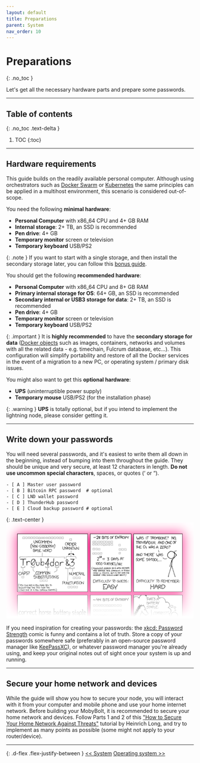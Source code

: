 ```yaml
---
layout: default
title: Preparations
parent: System
nav_order: 10
---
```


<!-- markdownlint-disable MD014 MD022 MD025 MD040 -->

# Preparations
{: .no_toc }

Let's get all the necessary hardware parts and prepare some passwords.

---

## Table of contents
{: .no_toc .text-delta }

1. TOC
{:toc}

---

## Hardware requirements

This guide builds on the readily available personal computer. 
Although using orchestrators such as [Docker Swarm](https://docs.docker.com/engine/swarm/) or [Kubernetes](https://kubernetes.io/it/) the same principles can be applied in a multihost environment, this scenario is considered out-of-scope.

You need the following **minimal hardware**:

- **Personal Computer** with x86_64 CPU and 4+ GB RAM
- **Internal storage**: 2+ TB, an SSD is recommended
- **Pen drive**: 4+ GB
- **Temporary monitor** screen or television
- **Temporary keyboard** USB/PS2

{: .note }
If you want to start with a single storage, and then install the secondary storage later, you can follow this [bonus guide](../bonus/system/migrate-docker-data).

You should get the following **recommended hardware**:

- **Personal Computer** with x86_64 CPU and 8+ GB RAM
- **Primary internal storage for OS**: 64+ GB, an SSD is recommended
- **Secondary internal or USB3 storage for data**: 2+ TB, an SSD is recommended
- **Pen drive**: 4+ GB
- **Temporary monitor** screen or television
- **Temporary keyboard** USB/PS2

{: .important }
It is **highly recommended** to have the **secondary storage for data** ([Docker objects](docker#overview) such as images, containers, networks and volumes with all the related data - e.g. timechain, Fulcrum database, etc...). This configuration will simplify portability and restore of all the Docker services in the event of a migration to a new PC, or operating system / primary disk issues.

You might also want to get this **optional hardware**:

- **UPS** (uninterruptible power supply)
- **Temporary mouse** USB/PS2 (for the installation phase)

{: .warning }
**UPS** is totally optional, but if you intend to implement the lightning node, please consider getting it.

---

## Write down your passwords

You will need several passwords, and it's easiest to write them all down in the beginning, instead of bumping into them throughout the guide. They should be unique and very secure, at least 12 characters in length. **Do not use uncommon special characters**, spaces, or quotes (‘ or “).

```console
- [ A ] Master user password
- [ B ] Bitcoin RPC password  # optional
- [ C ] LND wallet password
- [ D ] ThunderHub password
- [ E ] Cloud backup password # optional
```

{: .text-center }
![xkcd: Password Strength](../../images/system-preparations_xkcd.png)

If you need inspiration for creating your passwords: the [xkcd: Password Strength](https://xkcd.com/936/) comic is funny and contains a lot of truth. Store a copy of your passwords somewhere safe (preferably in an open-source password manager like [KeePassXC](https://keepassxc.org/)), or whatever password manager you're already using, and keep your original notes out of sight once your system is up and running.

---

## Secure your home network and devices

While the guide will show you how to secure your node, you will interact with it from your computer and mobile phone and use your home internet network. Before building your MobyBolt, it is recommended to secure your home network and devices. Follow Parts 1 and 2 of this ["How to Secure Your Home Network Against Threats"](https://restoreprivacy.com/secure-home-network/) tutorial by Heinrich Long, and try to implement as many points as possible (some might not apply to your router/device).

---

{: .d-flex .flex-justify-between }
[<< System](./)
[Operating system >>](operating-system)
